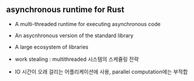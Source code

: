 ## asynchronous runtime for Rust
* A multi-threaded runtime for executing asynchronous code
* An asycnhronous version of the standard library
* A large ecosystem of libraries

* work stealing : multithreaded 시스템의 스케쥴링 전략
* IO 시간이 오래 걸리는 어플리케이션에 사용, parallel computation에는 부적합
